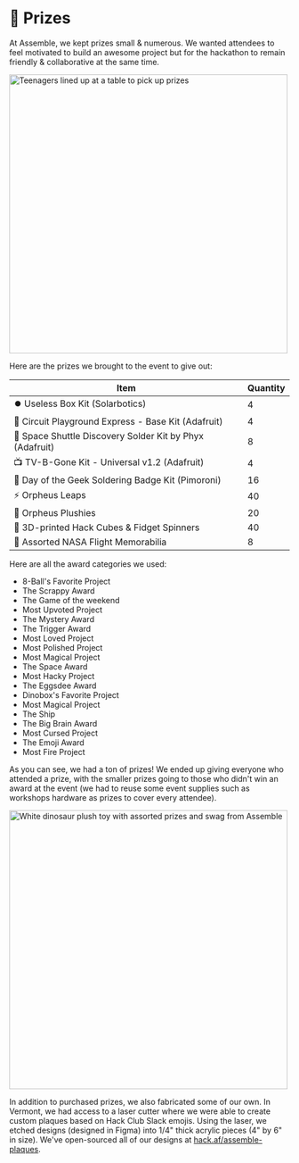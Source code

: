 # 🎁 Prizes

At Assemble, we kept prizes small & numerous. We wanted attendees to feel motivated to build an awesome project but for the hackathon to remain friendly & collaborative at the same time.

<img width="500" alt="Teenagers lined up at a table to pick up prizes" src="https://user-images.githubusercontent.com/39828164/188268484-c9294476-4924-4e0f-bb81-8f89e8199ff1.png">

Here are the prizes we brought to the event to give out:

| Item                                                     | Quantity |
| -------------------------------------------------------- | -------- |
| ⏺️ Useless Box Kit (Solarbotics)                         | 4        |
| 🔮 Circuit Playground Express - Base Kit (Adafruit)      | 4        |
| 🚀 Space Shuttle Discovery Solder Kit by Phyx (Adafruit) | 8        |
| 📺 TV-B-Gone Kit - Universal v1.2 (Adafruit)             | 4        |
| 🔌 Day of the Geek Soldering Badge Kit (Pimoroni)        | 16       |
| ⚡ Orpheus Leaps                                         | 40       |
| 🦕 Orpheus Plushies                                      | 20       |
| 🧊 3D-printed Hack Cubes & Fidget Spinners               | 40       |
| 🌝 Assorted NASA Flight Memorabilia                      | 8        |

Here are all the award categories we used:

- 8-Ball's Favorite Project
- The Scrappy Award
- The Game of the weekend
- Most Upvoted Project
- The Mystery Award
- The Trigger Award
- Most Loved Project
- Most Polished Project
- Most Magical Project
- The Space Award
- Most Hacky Project
- The Eggsdee Award
- Dinobox's Favorite Project
- Most Magical Project
- The Ship
- The Big Brain Award
- Most Cursed Project
- The Emoji Award
- Most Fire Project

As you can see, we had a ton of prizes! We ended up giving everyone who attended a prize, with the smaller prizes going to those who didn't win an award at the event (we had to reuse some event supplies such as workshops hardware as prizes to cover every attendee).

<img src="https://user-images.githubusercontent.com/39828164/188268596-a632637e-3462-477d-806f-5132610c20fe.jpg" alt="White dinosaur plush toy with assorted prizes and swag from Assemble" width="500px" />

In addition to purchased prizes, we also fabricated some of our own. In Vermont, we had access to a laser cutter where we were able to create custom plaques based on Hack Club Slack emojis. Using the laser, we etched designs (designed in Figma) into 1/4" thick acrylic pieces (4" by 6" in size). We've open-sourced all of our designs at [hack.af/assemble-plaques](https://hack.af/assemble-plaques).
